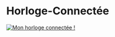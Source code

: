 # Horloge-Connectée


[![Mon horloge connectée !](https://yt-embed.herokuapp.com/embed?v=jOGMVPDVlLg)](https://www.youtube.com/watch?v=jOGMVPDVlLg&t "Mon horloge connectée !")
